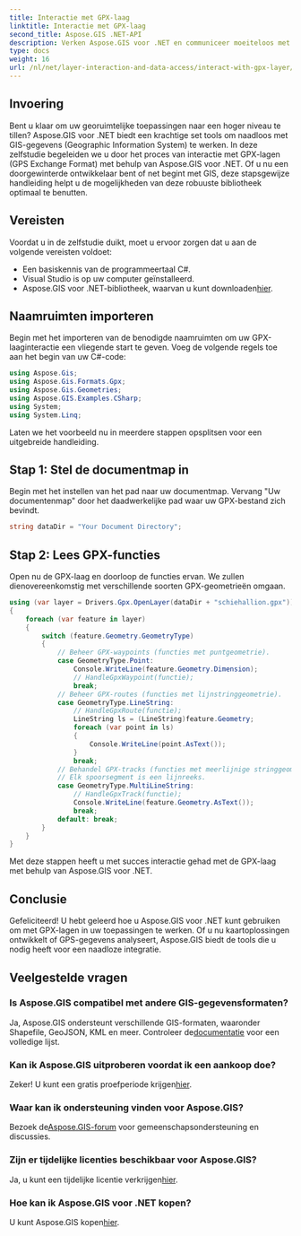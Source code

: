 ```yaml
---
title: Interactie met GPX-laag
linktitle: Interactie met GPX-laag
second_title: Aspose.GIS .NET-API
description: Verken Aspose.GIS voor .NET en communiceer moeiteloos met GPX-lagen. Download de bibliotheek, probeer de gratis proefperiode en til uw georuimtelijke toepassingen naar een hoger niveau!
type: docs
weight: 16
url: /nl/net/layer-interaction-and-data-access/interact-with-gpx-layer/
---
```

## Invoering
Bent u klaar om uw georuimtelijke toepassingen naar een hoger niveau te tillen? Aspose.GIS voor .NET biedt een krachtige set tools om naadloos met GIS-gegevens (Geographic Information System) te werken. In deze zelfstudie begeleiden we u door het proces van interactie met GPX-lagen (GPS Exchange Format) met behulp van Aspose.GIS voor .NET. Of u nu een doorgewinterde ontwikkelaar bent of net begint met GIS, deze stapsgewijze handleiding helpt u de mogelijkheden van deze robuuste bibliotheek optimaal te benutten.
## Vereisten
Voordat u in de zelfstudie duikt, moet u ervoor zorgen dat u aan de volgende vereisten voldoet:
- Een basiskennis van de programmeertaal C#.
- Visual Studio is op uw computer geïnstalleerd.
-  Aspose.GIS voor .NET-bibliotheek, waarvan u kunt downloaden[hier](https://releases.aspose.com/gis/net/).
## Naamruimten importeren
Begin met het importeren van de benodigde naamruimten om uw GPX-laaginteractie een vliegende start te geven. Voeg de volgende regels toe aan het begin van uw C#-code:
```csharp
using Aspose.Gis;
using Aspose.Gis.Formats.Gpx;
using Aspose.Gis.Geometries;
using Aspose.GIS.Examples.CSharp;
using System;
using System.Linq;
```
Laten we het voorbeeld nu in meerdere stappen opsplitsen voor een uitgebreide handleiding.
## Stap 1: Stel de documentmap in
Begin met het instellen van het pad naar uw documentmap. Vervang "Uw documentenmap" door het daadwerkelijke pad waar uw GPX-bestand zich bevindt.
```csharp
string dataDir = "Your Document Directory";
```
## Stap 2: Lees GPX-functies
Open nu de GPX-laag en doorloop de functies ervan. We zullen dienovereenkomstig met verschillende soorten GPX-geometrieën omgaan.
```csharp
using (var layer = Drivers.Gpx.OpenLayer(dataDir + "schiehallion.gpx"))
{
    foreach (var feature in layer)
    {
        switch (feature.Geometry.GeometryType)
        {
            // Beheer GPX-waypoints (functies met puntgeometrie).
            case GeometryType.Point:
                Console.WriteLine(feature.Geometry.Dimension);
                // HandleGpxWaypoint(functie);
                break;
            // Beheer GPX-routes (functies met lijnstringgeometrie).
            case GeometryType.LineString:
                // HandleGpxRoute(functie);
                LineString ls = (LineString)feature.Geometry;
                foreach (var point in ls)
                {
                    Console.WriteLine(point.AsText());
                }
                break;
            // Behandel GPX-tracks (functies met meerlijnige stringgeometrie).
            // Elk spoorsegment is een lijnreeks.
            case GeometryType.MultiLineString:
                // HandleGpxTrack(functie);
                Console.WriteLine(feature.Geometry.AsText());
                break;
            default: break;
        }
    }
}
```
Met deze stappen heeft u met succes interactie gehad met de GPX-laag met behulp van Aspose.GIS voor .NET.
## Conclusie
Gefeliciteerd! U hebt geleerd hoe u Aspose.GIS voor .NET kunt gebruiken om met GPX-lagen in uw toepassingen te werken. Of u nu kaartoplossingen ontwikkelt of GPS-gegevens analyseert, Aspose.GIS biedt de tools die u nodig heeft voor een naadloze integratie.
## Veelgestelde vragen
### Is Aspose.GIS compatibel met andere GIS-gegevensformaten?
 Ja, Aspose.GIS ondersteunt verschillende GIS-formaten, waaronder Shapefile, GeoJSON, KML en meer. Controleer de[documentatie](https://reference.aspose.com/gis/net/) voor een volledige lijst.
### Kan ik Aspose.GIS uitproberen voordat ik een aankoop doe?
 Zeker! U kunt een gratis proefperiode krijgen[hier](https://releases.aspose.com/).
### Waar kan ik ondersteuning vinden voor Aspose.GIS?
 Bezoek de[Aspose.GIS-forum](https://forum.aspose.com/c/gis/33) voor gemeenschapsondersteuning en discussies.
### Zijn er tijdelijke licenties beschikbaar voor Aspose.GIS?
 Ja, u kunt een tijdelijke licentie verkrijgen[hier](https://purchase.aspose.com/temporary-license/).
### Hoe kan ik Aspose.GIS voor .NET kopen?
 U kunt Aspose.GIS kopen[hier](https://purchase.aspose.com/buy).